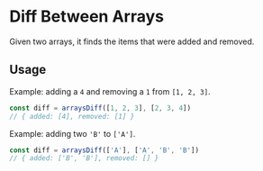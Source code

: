 # Diff Between Arrays

Given two arrays, it finds the items that were added and removed.

## Usage

Example: adding a `4` and removing a `1` from `[1, 2, 3]`.

```ts
const diff = arraysDiff([1, 2, 3], [2, 3, 4])
// { added: [4], removed: [1] }
```

Example: adding two `'B'` to `['A']`.

```ts
const diff = arraysDiff(['A'], ['A', 'B', 'B'])
// { added: ['B', 'B'], removed: [] }
```
